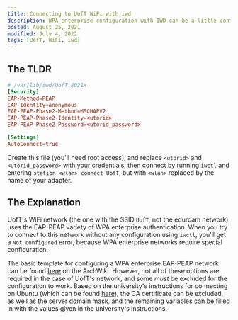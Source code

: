 ```yaml
---
title: Connecting to UofT WiFi with iwd
description: WPA enterprise configuration with IWD can be a little confusing, but here's what worked for me with UofT's WiFi network.
posted: August 25, 2021
modified: July 4, 2022
tags: [UofT, WiFi, iwd]
---
```


<!-- cspell:ignore TLDR wlan iwctl utorid peap eduroam ssid -->

## The TLDR

```toml
# /var/lib/iwd/UofT.8021x
[Security]
EAP-Method=PEAP
EAP-Identity=anonymous
EAP-PEAP-Phase2-Method=MSCHAPV2
EAP-PEAP-Phase2-Identity=<utorid>
EAP-PEAP-Phase2-Password=<utorid_password>

[Settings]
AutoConnect=true
```

Create this file (you'll need root access), and replace `<utorid>` and `<utorid_password>` with your credentials, then connect by running `iwctl` and entering `station <wlan> connect UofT`, but with `<wlan>` replaced by the name of your adapter.

## The Explanation

UofT's WiFi network (the one with the SSID `UofT`, not the eduroam network) uses the EAP-PEAP variety of WPA enterprise authentication. When you try to connect to this network without any configuration using `iwctl`, you'll get a `Not configured` error, because WPA enterprise networks require special configuration.

The basic template for configuring a WPA enterprise EAP-PEAP network can be found [here](https://wiki.archlinux.org/title/Iwd#EAP-PEAP) on the ArchWiki. However, not all of these options are required in the case of UofT's network, and some _must_ be excluded for the configuration to work. Based on the university's instructions for connecting on Ubuntu (which can be found [here](https://uthrprod.service-now.com/sp?id=kb_article&sys_id=3dd84b411b4f90108d6e4118cc4bcb48)), the CA certificate can be excluded, as well as the server domain mask, and the remaining variables can be filled in with the values given in the university's instructions.
